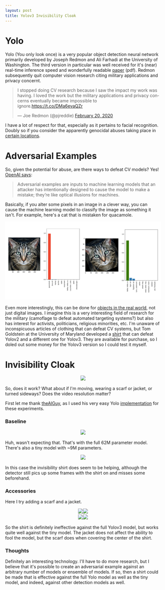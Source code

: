 ```yaml
---
layout: post
title: Yolov3 Invisibility Cloak
---
```


# Yolo

Yolo (You only look once) is a very popular object detection neural network primarily developed by Joseph Redmon and Ali Farhadi at the University of Washington. The third version in particular was well
received for it's (near) real-time inference speed and wonderfully readable [paper](https://arxiv.org/pdf/1804.02767.pdf) (pdf). Redmon subsequently quit computer vision research citing military applications
and privacy concernt.
<blockquote class="twitter-tweet"><p lang="en" dir="ltr">I stopped doing CV research because I saw the impact my work was having. I loved the work but the military applications and privacy concerns eventually became impossible to ignore.<a href="https://t.co/DMa6evaQZr">https://t.co/DMa6evaQZr</a></p>&mdash; Joe Redmon (@pjreddie) <a href="https://twitter.com/pjreddie/status/1230524770350817280?ref_src=twsrc%5Etfw">February 20, 2020</a></blockquote> <script async src="https://platform.twitter.com/widgets.js" charset="utf-8"></script>

I have a lot of respect for that, especially as it pertains to facial recognition. Doubly so if you consider the apparently genocidal abuses taking place in [certain locations](https://www.theverge.com/2020/12/8/22163499/huawei-uighur-surveillance-facial-recognition-megvii-uyghur).

# Adversarial Examples

So, given the potential for abuse, are there ways to defeat CV models? Yes! [OpenAI says](https://openai.com/blog/adversarial-example-research/#:~:text=Adversarial%20examples%20are%20inputs%20to,like%20optical%20illusions%20for%20machines.):

>Adversarial examples are inputs to machine learning models that an attacker has intentionally designed to cause the model to make a mistake; they’re like optical illusions for machines.

Basically, if you alter some pixels in an image in a clever way, you can cause the machine learning model to classify the image as something it isn't. For example, here's a cat that is mistaken for quacamole.

<center><img src='/public/adversarial_attack_counter.png'></center>

Even more interestingly, this can be done for [objects in the real world](https://www.theverge.com/2017/11/2/16597276/google-ai-image-attacks-adversarial-turtle-rifle-3d-printed), not just digital images. 
I imagine this is a very interesting field of research for the military (camoflage to defeat automated targeting systems?) but also has interest for activists, politicians, religious minorities, etc.
I'm unaware of inconspicuous articles of clothing that can defeat CV systems, but Tom Goldstein at the University of Maryland developed a [shirt](https://www.cs.umd.edu/~tomg/projects/invisible/) that can defeat Yolov2 and a different one for Yolov3. They are available for purchase, so I doled out some money for the Yolov3 version so I could test it myself.

# Invisibility Cloak

<center><div style="width:400px"><img src='https://i.rocdn.com/v2/102717221?w=1024&h=1024' style="max-width:100%;"></div></center>


So, does it work? What about if I'm moving, wearing a scarf or jacket, or turned sideways? Does the video resolution matter?

First let me thank [theAIGuy](https://www.youtube.com/channel/UCrydcKaojc44XnuXrfhlV8Q), as I used his very easy Yolo [implementation](https://github.com/theAIGuysCode/Object-Detection-API) for these experiments.

### Baseline
<center><div style="width:400px"><img src='/public/invisibility_cloak_pics/base480p.gif' style="max-width:100%;"></div></center>

Huh, wasn't expecting that. That's with the full 62M parameter model. There's also a tiny model with ~9M parameters.

<center><div style="width:400px"><img src='/public/invisibility_cloak_pics/base480ptiny.gif' style="max-width:100%;"></div></center>

In this case the invisibility shirt does seem to be helping, although the detector still pics up some frames with the shirt on and misses some beforehand.

### Accessories
Here I try adding a scarf and a jacket.
<center><div style="width:400px"><img src='/public/invisibility_cloak_pics/scarf480p.gif' style="max-width:100%;"><img src='/public/invisibility_cloak_pics/scarf480ptiny.gif' style="max-width:100%;"></div></center>
<center><div style="width:400px"><img src='/public/invisibility_cloak_pics/jacket480p.gif' style="max-width:100%;"><img src='/public/invisibility_cloak_pics/jacket480ptiny.gif' style="max-width:100%;"></div></center>

So the shirt is definitely ineffective against the full Yolov3 model, but works quite well against the tiny model. The jacket does not affect the ability to fool the model, but the scarf does when covering the center of the shirt.


### Thoughts

Definitely an interesting technology. I'll have to do more research, but I believe that it's possible to create an adversarial example against an arbitrary number of models or ensemble of models. If so, then a shirt could be made that is effective against the full Yolo model as well as the tiny model, and indeed, against other detection models as well.